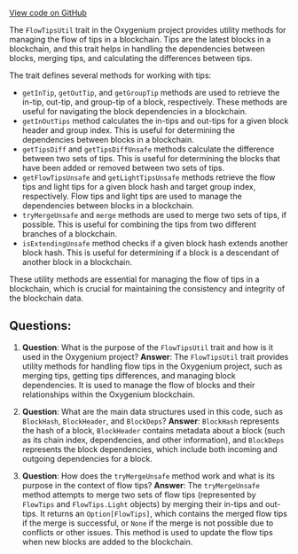 [View code on GitHub](https://github.com/oxygenium/oxygenium/flow/src/main/scala/org/oxygenium/flow/core/FlowTipsUtil.scala)

The `FlowTipsUtil` trait in the Oxygenium project provides utility methods for managing the flow of tips in a blockchain. Tips are the latest blocks in a blockchain, and this trait helps in handling the dependencies between blocks, merging tips, and calculating the differences between tips.

The trait defines several methods for working with tips:

- `getInTip`, `getOutTip`, and `getGroupTip` methods are used to retrieve the in-tip, out-tip, and group-tip of a block, respectively. These methods are useful for navigating the block dependencies in a blockchain.
- `getInOutTips` method calculates the in-tips and out-tips for a given block header and group index. This is useful for determining the dependencies between blocks in a blockchain.
- `getTipsDiff` and `getTipsDiffUnsafe` methods calculate the difference between two sets of tips. This is useful for determining the blocks that have been added or removed between two sets of tips.
- `getFlowTipsUnsafe` and `getLightTipsUnsafe` methods retrieve the flow tips and light tips for a given block hash and target group index, respectively. Flow tips and light tips are used to manage the dependencies between blocks in a blockchain.
- `tryMergeUnsafe` and `merge` methods are used to merge two sets of tips, if possible. This is useful for combining the tips from two different branches of a blockchain.
- `isExtendingUnsafe` method checks if a given block hash extends another block hash. This is useful for determining if a block is a descendant of another block in a blockchain.

These utility methods are essential for managing the flow of tips in a blockchain, which is crucial for maintaining the consistency and integrity of the blockchain data.
## Questions: 
 1. **Question**: What is the purpose of the `FlowTipsUtil` trait and how is it used in the Oxygenium project?
   **Answer**: The `FlowTipsUtil` trait provides utility methods for handling flow tips in the Oxygenium project, such as merging tips, getting tips differences, and managing block dependencies. It is used to manage the flow of blocks and their relationships within the Oxygenium blockchain.

2. **Question**: What are the main data structures used in this code, such as `BlockHash`, `BlockHeader`, and `BlockDeps`?
   **Answer**: `BlockHash` represents the hash of a block, `BlockHeader` contains metadata about a block (such as its chain index, dependencies, and other information), and `BlockDeps` represents the block dependencies, which include both incoming and outgoing dependencies for a block.

3. **Question**: How does the `tryMergeUnsafe` method work and what is its purpose in the context of flow tips?
   **Answer**: The `tryMergeUnsafe` method attempts to merge two sets of flow tips (represented by `FlowTips` and `FlowTips.Light` objects) by merging their in-tips and out-tips. It returns an `Option[FlowTips]`, which contains the merged flow tips if the merge is successful, or `None` if the merge is not possible due to conflicts or other issues. This method is used to update the flow tips when new blocks are added to the blockchain.